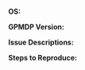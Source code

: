 <!---
Hey There!
Thanks for taking the time to raise an issue.
Before you click that big tempting "Submit New Issue" button though, can you quickly run through the list below.

* I have checked that there are no issues with similar or the same content
  YOU SHOULD CHECK CLOSED ISSUES ASWELL
* I have checked the FAQ (https://github.com/MarshallOfSound/Google-Play-Music-Desktop-Player-UNOFFICIAL-/wiki/FAQ) and the answer I am looking for is not there
* I have double checked and can reproduce the issue

If you have done those 3 things go ahead and fill out the information below.
Once again, thanks for taking the time to submit an issue

If appropriate please attach the DEBUG information zip file that you can generate by following the instructions in the FAQ  
(https://github.com/MarshallOfSound/Google-Play-Music-Desktop-Player-UNOFFICIAL-/wiki/FAQ)

-->

**OS:**

**GPMDP Version:**

**Issue Descriptions:**

**Steps to Reproduce:**
